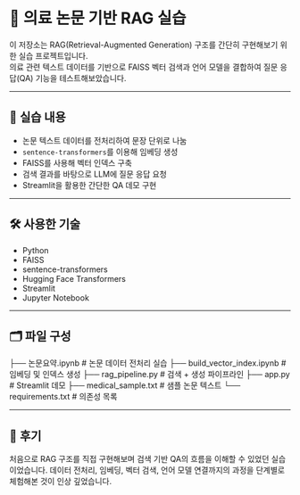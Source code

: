 # 🧠 의료 논문 기반 RAG 실습

이 저장소는 RAG(Retrieval-Augmented Generation) 구조를 간단히 구현해보기 위한 실습 프로젝트입니다.  
의료 관련 텍스트 데이터를 기반으로 FAISS 벡터 검색과 언어 모델을 결합하여 질문 응답(QA) 기능을 테스트해보았습니다.

---

## 📌 실습 내용

- 논문 텍스트 데이터를 전처리하여 문장 단위로 나눔
- `sentence-transformers`를 이용해 임베딩 생성
- FAISS를 사용해 벡터 인덱스 구축
- 검색 결과를 바탕으로 LLM에 질문 응답 요청
- Streamlit을 활용한 간단한 QA 데모 구현

---

## 🛠 사용한 기술

- Python
- FAISS
- sentence-transformers
- Hugging Face Transformers
- Streamlit
- Jupyter Notebook

---

## 🗂 파일 구성

├── 논문요약.ipynb # 논문 데이터 전처리 실습
├── build_vector_index.ipynb # 임베딩 및 인덱스 생성
├── rag_pipeline.py # 검색 + 생성 파이프라인
├── app.py # Streamlit 데모
├── medical_sample.txt # 샘플 논문 텍스트
└── requirements.txt # 의존성 목록

---

## 📑 후기
처음으로 RAG 구조를 직접 구현해보며 검색 기반 QA의 흐름을 이해할 수 있었던 실습이었습니다.
데이터 전처리, 임베딩, 벡터 검색, 언어 모델 연결까지의 과정을 단계별로 체험해본 것이 인상 깊었습니다.
